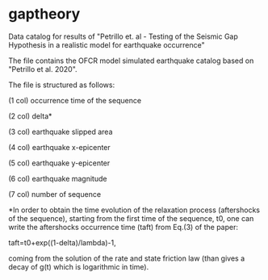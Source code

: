 # gaptheory
Data catalog for results of "Petrillo et. al - Testing of the  Seismic Gap Hypothesis in a realistic model for earthquake occurrence"

The file contains the OFCR model simulated earthquake catalog based on "Petrillo et al. 2020".

The file is structured as follows:

(1 col) occurrence time of the sequence

(2 col) delta*

(3 col) earthquake slipped area

(4 col) earthquake x-epicenter

(5 col) earthquake y-epicenter

(6 col) earthquake magnitude

(7 col) number of sequence

*In order to obtain the time evolution of the relaxation process (aftershocks of the sequence), starting from the first time of the sequence, t0, one can write the aftershocks occurrence time (taft) from Eq.(3) of the paper:

taft=t0+exp((1-delta)/lambda)-1,

coming from the solution of the rate and state friction law (than gives a decay of g(t) which is logarithmic in time).
